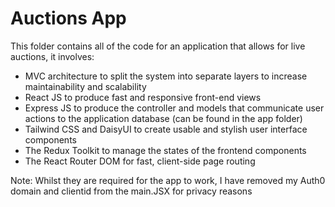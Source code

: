 # Auctions App

This folder contains all of the code for an application that allows for live auctions, it involves:
- MVC architecture to split the system into separate layers to increase maintainability and scalability
- React JS to produce fast and responsive front-end views
- Express JS to produce the controller and models that communicate user actions to the application database (can be found in the app folder)
- Tailwind CSS and DaisyUI to create usable and stylish user interface components
- The Redux Toolkit to manage the states of the frontend components
- The React Router DOM for fast, client-side page routing

Note: Whilst they are required for the app to work, I have removed my Auth0 domain and clientid from the main.JSX for privacy reasons